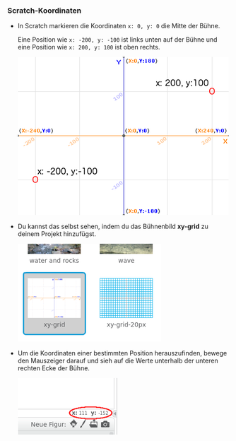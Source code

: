 ### Scratch-Koordinaten

+ In Scratch markieren die Koordinaten `x: 0, y: 0` die Mitte der Bühne.
    
    Eine Position wie `x: -200, y: -100` ist links unten auf der Bühne und eine Position wie `x: 200, y: 100` ist oben rechts.
    
    ![Stage coordinates](images/coordinates-stage.png)

+ Du kannst das selbst sehen, indem du das Bühnenbild **xy-grid** zu deinem Projekt hinzufügst.
    
    ![Stage coordinates](images/coordinates-backdrop.png)

+ Um die Koordinaten einer bestimmten Position herauszufinden, bewege den Mauszeiger darauf und sieh auf die Werte unterhalb der unteren rechten Ecke der Bühne.
    
    ![Coordinate readings](images/coordinates-xy-example.png)